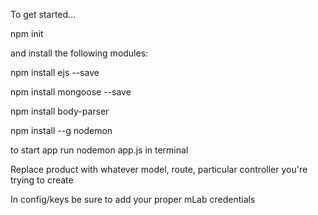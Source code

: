 To get started...

npm init

and install the following modules:

npm install ejs --save

npm install mongoose --save

npm install body-parser

npm install --g nodemon

to start app run nodemon app.js in terminal

Replace product with whatever model, route, particular controller you're trying to create

In config/keys be sure to add your proper mLab credentials
